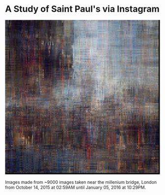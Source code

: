 # A Study of Saint Paul's via Instagram

![](./imgs/aaa.jpg)


Images made from ~9000 images taken near the millenium bridge, London from October 14, 2015 at 02:59AM until January 05, 2016 at 10:29PM.
